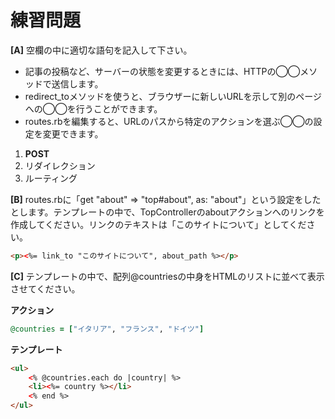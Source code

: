 # 練習問題

**[A]**
空欄の中に適切な語句を記入して下さい。

- 記事の投稿など、サーバーの状態を変更するときには、HTTPの◯◯メソッドで送信します。
- redirect_toメソッドを使うと、ブラウザーに新しいURLを示して別のページへの◯◯を行うことができます。
- routes.rbを編集すると、URLのパスから特定のアクションを選ぶ◯◯の設定を変更できます。

1. **POST**
2. リダイレクション
3. ルーティング

**[B]**
routes.rbに「get "about" => "top#about", as: "about"」という設定をしたとします。テンプレートの中で、TopControllerのaboutアクションへのリンクを作成してください。リンクのテキストは「このサイトについて」としてください。

```html
<p><%= link_to "このサイトについて", about_path %></p>
```

**[C]**
テンプレートの中で、配列@countriesの中身をHTMLのリストに並べて表示させてください。

**アクション**
```ruby
@countries = ["イタリア", "フランス", "ドイツ"]
```

**テンプレート**
```html
<ul>
	<% @countries.each do |country| %>
	<li><%= country %></li>
	<% end %>
</ul>
```
